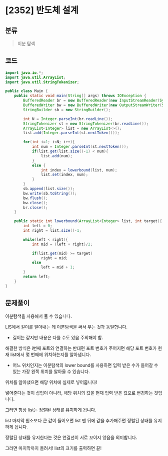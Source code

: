 # [2352] 반도체 설계

## 분류
> 이분 탐색

## 코드
```java
import java.io.*;
import java.util.ArrayList;
import java.util.StringTokenizer;

public class Main {
    public static void main(String[] args) throws IOException {
        BufferedReader br = new BufferedReader(new InputStreamReader(System.in));
        BufferedWriter bw = new BufferedWriter(new OutputStreamWriter(System.out));
        StringBuilder sb = new StringBuilder();

        int N = Integer.parseInt(br.readLine());
        StringTokenizer st = new StringTokenizer(br.readLine());
        ArrayList<Integer> list = new ArrayList<>();
        list.add(Integer.parseInt(st.nextToken()));

        for(int i=1; i<N; i++){
            int num = Integer.parseInt(st.nextToken());
            if(list.get(list.size()-1) < num){
                list.add(num);
            }
            else {
                int index = lowerbound(list, num);
                list.set(index, num);
            }
        }
        sb.append(list.size());
        bw.write(sb.toString());
        bw.flush();
        bw.close();
        br.close();
    }

    public static int lowerbound(ArrayList<Integer> list, int target){
        int left = 0;
        int right = list.size()-1;

        while(left < right){
            int mid = (left + right)/2;

            if(list.get(mid) >= target)
                right = mid;
            else
                left = mid + 1;
        }
        return left;
    }
}
```

## 문제풀이
이분탐색을 사용해서 풀 수 있습니다.

LIS에서 길이를 알아내는 데 이분탐색을 써서 푸는 것과 동일합니다.
   - 길이는 같지만 내용은 다를 수도 있음 주의해야 함.

해결한 방식은 i번째 포트와 연결하는 반대편 포트 번호가 주어지면 해당 포트 번호가 현재 list에서 몇 번째에 위치하는지를 알아냅니다.
   - 어느 위치인지는 이분탐색의 lower bound를 사용하면 입력 받은 수가 들어갈 수 있는 가장 왼쪽 위치를 알아올 수 있습니다.

위치를 알아냈으면 해당 위치에 실제로 넣어줍니다!

넣어준다는 것이 삽입이 아니라, 해당 위치의 값을 현재 입력 받은 값으로 변경하는 것입니다.

그러면 항상 list는 정렬된 상태를 유지하게 됩니다.

list 마지막 원소보다 큰 값이 들어오면 list 맨 뒤에 값을 추가해주면 정렬된 상태를 유지하게 됩니다.

정렬된 상태를 유지한다는 것은 연결선이 서로 꼬이지 않음을 의미합니다.

그러면 마지막까지 돌려서! list의 크기를 출력하면 끝!